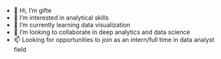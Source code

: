 - 👋 Hi, I’m gifte
- 👀 I’m interested in analytical skills
- 🌱 I’m currently learning data visualization
- 💞️ I’m looking to collaborate in deep analytics and data science
- 📫 Looking for opportunities to join as an intern/full time in data analyst field

<!---
preciousgifte/preciousgifte is a ✨ special ✨ repository because its `README.md` (this file) appears on your GitHub profile.
You can click the Preview link to take a look at your changes.
--->
